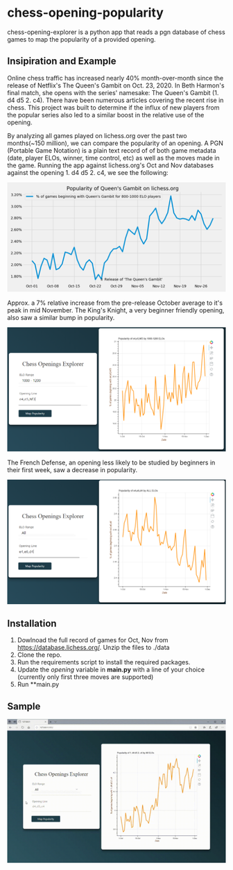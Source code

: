# chess-opening-popularity
chess-opening-explorer is a python app that reads a pgn database of chess games to map the popularity of a provided opening.

## Insipiration and Example
Online chess traffic has increased nearly 40% month-over-month since the release of Netflix's The Queen's Gambit on Oct. 23, 2020. In Beth Harmon's final match, she opens with the series' namesake: The Queen's Gambit (1. d4 d5 2. c4).  There have been numerous articles covering the recent rise in chess. This project was built to determine if the influx of new players from the popular series also led to a similar boost in the relative use of the opening.

By analyzing all games played on lichess.org over the past two months(~150 million), we can compare the popularity of an opening. A PGN (Portable Game Notation) is a plain text record of of both game metadata (date, player ELOs, winner, time control, etc) as well as the moves made in the game.  Running the app against lichess.org's Oct and Nov databases against the opening 1. d4 d5 2. c4, we see the following:


![Queen's Gambit Popularity](/conf/d5d5c4.PNG?raw=true)

Approx. a 7% relative increase from the pre-release October average to it's peak in mid November. The King's Knight, a very beginner friendly opening, also saw a similar bump in popularity.

![King's Pawn Popularity](/conf/e4e5Nf3.PNG?raw=true)

The French Defense, an opening less likely to be studied by beginners in their first week, saw a decrease in popularity.

![French Defense Popularity](/conf/e4e6d4.PNG?raw=true)



## Installation
1. Dowlnoad the full record of games for Oct, Nov from https://database.lichess.org/. Unzip the files to ./data
2. Clone the repo.
3. Run the requirements script to install the required packages.
4. Update the *opening* variable in **main.py** with a line of your choice (currently only first three moves are supported)
5. Run **main.py

## Sample

![Queen's Gambit Popularity](/conf/showcase.gif?raw=true)
